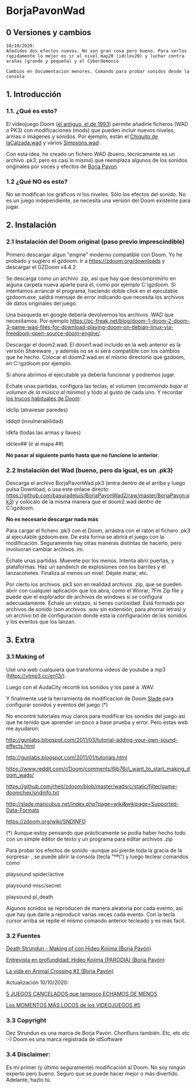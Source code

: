 # BorjaPavonWad

## 0 Versiones y cambios

    10/10/2020:   
    Añadidos dos efectos nuevos. No son gran cosa pero bueno. Para verlos rapidamente lo mejor es ir al nivel map20 (idclev20) y luchar contra arañas (grande y pequeña) y el Cyberdemonio

    Cambios en documentacion menores. Comando para probar sonidos desde la consola
              
## 1. Introducción

### 1.1. ¿Qué es esto?
El videojuego Doom ([el antiguo, el de 1993](https://es.wikipedia.org/wiki/Doom_(videojuego_de_1993))) permite añadirle ficheros (WAD o PK3) con modificaciones (mods) que pueden incluir nuevos niveles, armas o imágenes y sonidos.
Por ejemplo, están el [Chiquito de laCalzada.wad](https://www.youtube.com/watch?v=WZnbjulJNCw) y varios [Simpsons.wad](https://www.youtube.com/watch?v=6ZLN4WOS1Ts) .

Con esta idea, he creado un fichero WAD (bueno, técnicamente es un archivo .pk3, pero es casi lo mismo) que reemplaza algunos de los sonidos originales por voces y efectos de [Borja Pavon](https://twitter.com/kidcoltrane)

### 1.2 ¿Qué NO es esto?

No se modifican los gráficos ni los niveles. Sólo los efectos del sonido. No es un juego independiente, se necesita una versión del Doom existente para jugar.

## 2. Instalación 

### 2.1 Instalación del Doom original (paso previo imprescindible)

Primero descargar algun "engine" moderno compatible con Doom. Yo he probado y sugiero el gzdoom.
Ir a https://zdoom.org/downloads y descargar el GZDoom v4.4.2 

Se descarga como un archivo .zip, así que hay que descomprimirlo en alguna carpeta nueva aparte para él, como por ejemplo C:\gzdoom.
Si intentamos arrancar el programa, haciendo doble click en el ejecutable gzdoom.exe, saldrá mensaje de error indicando que necesita los archivos de datos originales del juego.

Una búsqueda en google debería devolvernos los archivos .WAD que necesitamos. Por ejemplo https://pc-freak.net/blog/doom-1-doom-2-doom-3-game-wad-files-for-download-playing-doom-on-debian-linux-via-freedoom-open-source-doom-engine/.

Descargar el doom2.wad. El doom1.wad incluido en la web anterior es la versión Shareware , y además no se si será compatible con los cambios que he hecho.
Colocar el doom2.wad en el mismo directorio que gzdoom, en C:\gzdoom por ejemplo.

Si ahora abrimos el ejecutable ya debería funcionar y podremos jugar.

Echate unas partidas, configura las teclas, el volumen (*recomiendo bajar el volumen de la música al mínimo*) y todo al gusto de cada uno. 
Y recordar [los trucos habituales de Doom](https://doom.fandom.com/wiki/Doom_cheat_codes):

idclip  (atravesar paredes)

iddqd  (invulnerabilidad)

idkfa   (todas las armas y llaves)

idclev##  (ir al mapa ##)


**No pasar al siguiente punto hasta que no funcione lo anterior.**

### 2.2 Instalación del Wad (bueno, pero da igual, es un .pk3)

Descarga el archivo BorjaPavonWad.pk3 (entra dentro de el arriba y luego pulsa Download, o usa este enlace directo https://github.com/basuradeluis/BorjaPavonWad2/raw/master/BorjaPavon.pk3) y colócalo de la misma manera que el doom2.wad dentro de C:\gzdoom.

**No es necesario descargar nada más**

Para cargar el fichero .pk3 con el Doom, arrastra con el ratón el fichero .pk3 al ejecutable  gzdoom.exe. De esta forma se abrirá el juego con la modificación. Seguramente hay otras maneras distintas de hacerlo, pero involucran cambiar archivos .ini.

Échate unas partidas. Muevete por los menús. Intenta abrir puertas, y plataformas. Haz un sandwich de explosiones con los barriles y el lanzacohetes. Finaliza al menos un nivel. Déjate matar, etc.

Por cierto los archivos .pk3 son en realidad archivos .zip, que se pueden abrir con cualquier aplicación que los abra, como el Winrar, 7Fm Zip file  y puede que el explorador de archivos de windows si se configura adecuadamente. Échale un vistazo, si tienes curiosidad. Está formado por archivos de sonido (son archivos .wav sin extensión, para ahorrar letras) y un archivo txt de configuración donde está la configuración de los sonidos y los eventos que los lanzan.


## 3. Extra

### 3.1 Making of
Usé una web cualquiera que transforma videos de youtube a mp3 (https://ytmp3.cc/en13/).

Luego con el AudaCity recorté los sonidos y los pasé a .WAV. 

Y finalmente usé la herramienta de modificacion de Doom [Slade](https://slade.mancubus.net/) para configurar sonidos y eventos del juego (*)

No encontré tutoriales muy claros para modificar los sonidos del juego así que he tenido que aprender un poco a base prueba y error. Pero estas web me ayudaron:

http://gunlabs.blogspot.com/2011/03/tutorial-adding-your-own-sound-effects.html

http://gunlabs.blogspot.com/2011/01/tutorials.html

https://www.reddit.com/r/Doom/comments/6jb76j/i_want_to_start_making_doom_wads/

https://github.com/rheit/zdoom/blob/master/wadsrc/static/filter/game-doomchex/sndinfo.txt

http://slade.mancubus.net/index.php?page=wiki&wikipage=Supported-Data-Formats

https://zdoom.org/wiki/SNDINFO

(*) Aunque estoy pensando que prácticamente se podia haber hecho todo con un simple editor de texto y un programa para editar archivos .zip


Para probar los efectos de sonido -aunque asi pierde toda la gracia de la sorpresa- , se puede abrir la consola (tecla "ºª\\") y luego teclear comandos como 

playsound spider/active

playsound misc/secret

playsound pl_death

Algunos sonidos se reproducen de manera aleatoria por cada evento, asi que hay que darle a reproducir varias veces cada evento. Con la tecla cursor arriba se repite el mismo comando anterior tecleado y es más facil.

### 3.2 Fuentes
[Death Strundun - Making of con Hideo Kojima (Borja Pavón)](https://www.youtube.com/watch?v=Hx1Qzb3-yag)

[Entrevista en profundidad: Hideo Kojima (PARODIA) (Borja Pavón)](https://www.youtube.com/watch?v=jYYPtJW8J9M)

[La vida en Animal Crossing #2 (Borja Pavón)](https://www.youtube.com/watch?v=QPwh1WHDeBU)

Actualización 10/10/2020:

[5 JUEGOS CANCELADOS que tampoco ECHAMOS DE MENOS](https://www.youtube.com/watch?v=8te9-s5G_Kc)

[Los MOMENTOS MÁS LOCOS de los VIDEOJUEGOS #5](https://www.youtube.com/watch?v=NV24t8rSogY)

### 3.3 Copyright
Dez Strundun es una marca de Borja Pavón. Chonfluns también. Etc, etc etc :-)
Doom es una marca registrada de idSoftware

### 3.4 Disclaimer:
Es mi primer (y último seguramente) modificación al Doom. No soy ningún experto pero bueno. Seguro que se puede hacer mejor o más divertido. Adelante, hazlo tú.
